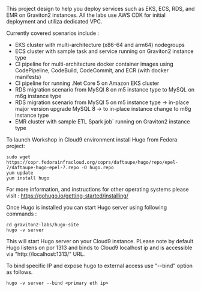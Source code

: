 This project design to help you deploy services such as EKS, ECS, RDS, and EMR 
on Graviton2 instances.
All the labs use AWS CDK for initial deployment and utiliza dedicated VPC.

Currently covered scenarios include :

* EKS cluster with multi-architecture (x86-64 and arm64) nodegroups
* ECS cluster with sample task and service running on Graviton2 instance type
* CI pipeline for multi-architecture docker container images using CodePipeline, CodeBuild, CodeCommit, and ECR (with docker manifests)
* CI pipeline for running .Net Core 5 on Amazon EKS cluster 
* RDS migration scenario from MySQl 8 on m5 instance type to MySQL on m6g instance type
* RDS migration scenario from MySQl 5 on m5 instance type ->  in-place major version upgrade  MySQL 8 ->  to in-place instance change to m6g instance type
* EMR cluster with sample ETL Spark job` running on Graviton2 instance type

To launch Workshop in Cloud9 environment install Hugo from Fedora project:

```
sudo wget https://copr.fedorainfracloud.org/coprs/daftaupe/hugo/repo/epel-7/daftaupe-hugo-epel-7.repo -O hugo.repo
yum update
yum install hugo
```

For more information, and instructions for other operating systems please visit : https://gohugo.io/getting-started/installing/

Once Hugo is installed you can start Hugo server using following commands : 

```
cd graviton2-labs/hugo-site
hugo -v server
```

This will start Hugo server on your Cloud9 instance. PLease note by default Hugo listens on por 1313 and binds to Cloud9 localhost ip and is accessible via "http://localhost:1313/" URL.

To bind specific IP and expose hugo to external access use "--bind" option as follows.

```
hugo -v server --bind <primary eth ip>
```
